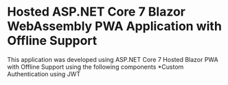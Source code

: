 # **Hosted ASP.NET Core 7 Blazor WebAssembly PWA Application with Offline Support**
This application was developed using ASP.NET Core 7 Hosted Blazor PWA with Offline Support using the following components
*Custom Authentication using JWT
